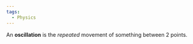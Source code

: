 ```yaml
---
tags:
  - Physics
---
```

An **oscillation** is the _repeated_ movement of something between 2 points.